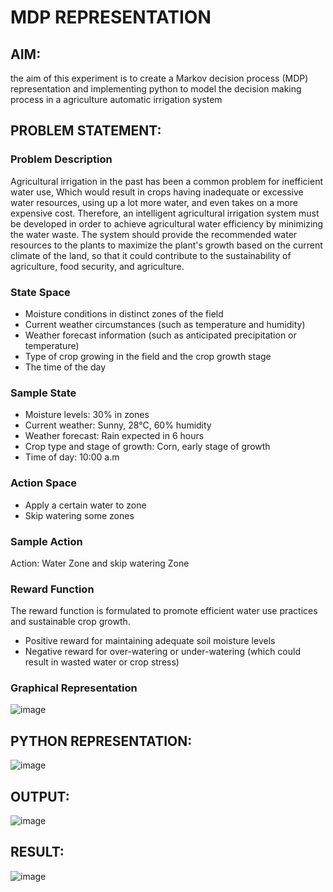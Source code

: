 # MDP REPRESENTATION

## AIM:
the aim of this experiment is to create a Markov decision process (MDP) representation and implementing python to model the decision making process in a agriculture  automatic irrigation system

## PROBLEM STATEMENT:

### Problem Description
Agricultural irrigation in the past has been a common problem for inefficient water use, Which would result in crops having inadequate or excessive water resources, using up a lot more water, and even takes on a more expensive cost.
Therefore, an intelligent agricultural irrigation system must be developed in order to achieve agricultural water efficiency by minimizing the water waste. The system should provide the recommended water resources to the plants to maximize the plant's growth based on the current climate of the land, so that it could contribute to the sustainability of agriculture, food security, and agriculture. 

### State Space
- Moisture conditions in distinct zones of the field
- Current weather circumstances (such as temperature and humidity)
- Weather forecast information (such as anticipated precipitation or temperature)
- Type of crop growing in the field and the crop growth stage
- The time of the day

### Sample State
- Moisture levels: 30% in zones
- Current weather: Sunny, 28°C, 60% humidity
- Weather forecast: Rain expected in 6 hours
- Crop type and stage of growth: Corn, early stage of growth
- Time of day: 10:00 a.m


### Action Space
- Apply a certain water to zone 
- Skip watering some zones


### Sample Action
Action: Water Zone and skip watering Zone 

### Reward Function
The reward function is formulated to promote efficient water use practices and sustainable crop growth. 
- Positive reward for maintaining adequate soil moisture levels
- Negative reward for over-watering or under-watering (which could result in wasted water or crop stress)


### Graphical Representation
![image](https://github.com/user-attachments/assets/824842b7-ecf1-4024-8bd5-7964398236eb)


## PYTHON REPRESENTATION:
![image](https://github.com/user-attachments/assets/8c6edc28-e642-4102-9605-459854c5f64f)


## OUTPUT:
![image](https://github.com/user-attachments/assets/2172c6b1-2db4-4804-a505-122e20d7e178)


## RESULT:
![image](https://github.com/user-attachments/assets/4d581d90-5acc-432b-83cb-a583c3d75d8e)


